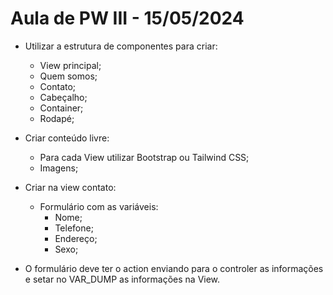 # Aula de PW III - 15/05/2024

- Utilizar a estrutura de componentes para criar:
    - View principal;
    - Quem somos; 
    - Contato;
    - Cabeçalho;
    - Container;
    - Rodapé;

- Criar conteúdo livre:

   - Para cada View utilizar Bootstrap ou Tailwind CSS;
   - Imagens;
     
- Criar na view contato:
  
   - Formulário com as variáveis:
        - Nome;
        - Telefone;
        - Endereço;
        - Sexo;
          
- O formulário deve ter o action enviando para o controler as informações e setar no VAR_DUMP as informações na View.


